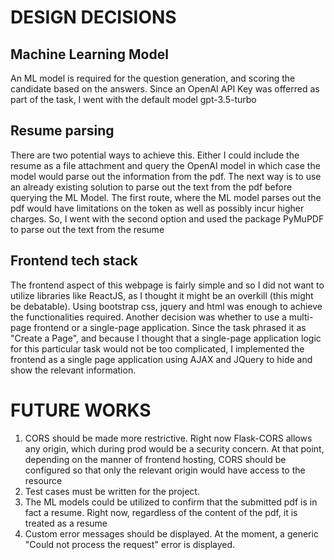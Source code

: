 # DESIGN DECISIONS
## Machine Learning Model
An ML model is required for the question generation, and scoring the candidate based on the answers. Since an OpenAI API Key was offerred as part of the task, I went with the default model gpt-3.5-turbo 

## Resume parsing
There are two potential ways to achieve this. Either I could include the resume as a file attachment and query the OpenAI model in which case the model would parse out the information from the pdf. The next way is to use an already existing solution to parse out the text from the pdf before querying the ML Model. The first route, where the ML model parses out the pdf would have limitations on the token as well as possibly incur higher charges. So, I went with the second option and used the package PyMuPDF to parse out the text from the resume

## Frontend tech stack
The frontend aspect of this webpage is fairly simple and so I did not want to utilize libraries like ReactJS, as I thought it might be an overkill (this might be debatable). Using bootstrap css, jquery and html was enough to achieve the functionalities required. Another decision was whether to use a multi-page frontend or a single-page application. Since the task phrased it as "Create a Page", and because I thought that a single-page application logic for this particular task would not be too complicated, I implemented the frontend as a single page application using AJAX and JQuery to hide and show the relevant information.

# FUTURE WORKS
1. CORS should be made more restrictive. Right now Flask-CORS allows any origin, which during prod would be a security concern. At that point, depending on the manner of frontend hosting, CORS should be configured so that only the relevant origin would have access to the resource
2. Test cases must be written for the project.
3. The ML models could be utilized to confirm that the submitted pdf is in fact a resume. Right now, regardless of the content of the pdf, it is treated as a resume
4. Custom error messages should be displayed. At the moment, a generic "Could not process the request" error is displayed. 
